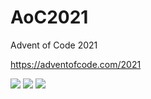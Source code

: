# AoC2021
Advent of Code 2021

https://adventofcode.com/2021

![](https://img.shields.io/badge/day%20📅-26-blue) ![](https://img.shields.io/badge/stars%20⭐-12-yellow) ![](https://img.shields.io/badge/days%20completed-6-red)
